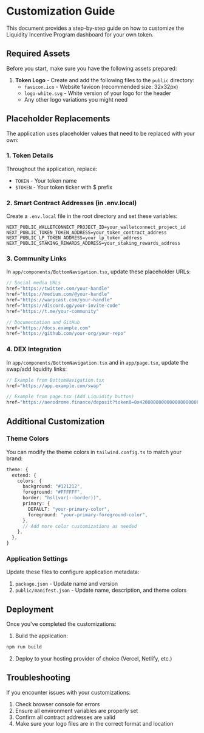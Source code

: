 # Customization Guide

This document provides a step-by-step guide on how to customize the Liquidity Incentive Program dashboard for your own token.

## Required Assets

Before you start, make sure you have the following assets prepared:

1. **Token Logo** - Create and add the following files to the `public` directory:
   - `favicon.ico` - Website favicon (recommended size: 32x32px)
   - `logo-white.svg` - White version of your logo for the header
   - Any other logo variations you might need

## Placeholder Replacements

The application uses placeholder values that need to be replaced with your own:

### 1. Token Details

Throughout the application, replace:
- `TOKEN` - Your token name
- `$TOKEN` - Your token ticker with $ prefix

### 2. Smart Contract Addresses (in .env.local)

Create a `.env.local` file in the root directory and set these variables:
```
NEXT_PUBLIC_WALLETCONNECT_PROJECT_ID=your_walletconnect_project_id
NEXT_PUBLIC_TOKEN_TOKEN_ADDRESS=your_token_contract_address
NEXT_PUBLIC_LP_TOKEN_ADDRESS=your_lp_token_address
NEXT_PUBLIC_STAKING_REWARDS_ADDRESS=your_staking_rewards_address
```

### 3. Community Links

In `app/components/BottomNavigation.tsx`, update these placeholder URLs:

```javascript
// Social media URLs
href="https://twitter.com/your-handle"
href="https://medium.com/@your-handle"
href="https://warpcast.com/your-handle"
href="https://discord.gg/your-invite-code"
href="https://t.me/your-community"

// Documentation and GitHub
href="https://docs.example.com"
href="https://github.com/your-org/your-repo"
```

### 4. DEX Integration

In `app/components/BottomNavigation.tsx` and in `app/page.tsx`, update the swap/add liquidity links:

```javascript
// Example from BottomNavigation.tsx
href="https://app.example.com/swap"

// Example from page.tsx (Add Liquidity button)
href="https://aerodrome.finance/deposit?token0=0x4200000000000000000000000000000000000006&token1=YOUR_TOKEN_ADDRESS_HERE&type=-1&chain=8453&factory=0x420DD381b31aEf6683db6B902084cB0FFECe40Da"
```

## Additional Customization

### Theme Colors

You can modify the theme colors in `tailwind.config.ts` to match your brand:

```typescript
theme: {
  extend: {
    colors: {
      background: "#121212",
      foreground: "#FFFFFF",
      border: "hsl(var(--border))",
      primary: {
        DEFAULT: "your-primary-color",
        foreground: "your-primary-foreground-color",
      },
      // Add more color customizations as needed
    },
  },
}
```

### Application Settings

Update these files to configure application metadata:

1. `package.json` - Update name and version
2. `public/manifest.json` - Update name, description, and theme colors

## Deployment

Once you've completed the customizations:

1. Build the application:
```bash
npm run build
```

2. Deploy to your hosting provider of choice (Vercel, Netlify, etc.)

## Troubleshooting

If you encounter issues with your customizations:

1. Check browser console for errors
2. Ensure all environment variables are properly set
3. Confirm all contract addresses are valid
4. Make sure your logo files are in the correct format and location 